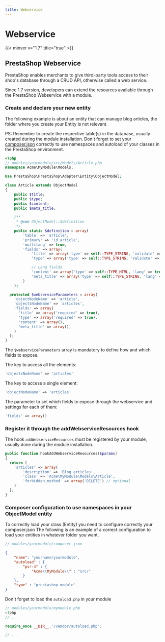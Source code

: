 ```yaml
---
title: Webservice
---
```


# Webservice
{{< minver v="1.7" title="true" >}}

## PrestaShop Webservice
PrestaShop enables merchants to give third-party tools access to their shop's database through a CRUD API, otherwise called a web service.

Since 1.7 version, developers can extend the resources available through the PrestaShop Webservice with a module.

### Create and declare your new entity

The following example is about an entity that can manage blog articles, the folder where you create your Entity is not relevant.

PS: Remember to create the respective table(s) in the database, usually created during the module installation. Don't forget to set your [composer.json](#composer-configuration-to-use-namespaces-in-your-objectmodel-entity) correctly to use namespaces and autoload of your classes in the PrestaShop environment.
```php
<?php
// modules/yourmodule/src/Models/Article.php
namespace Acme\MyModule\Models;

Use PrestaShop\PrestaShop\Adapter\Entity\ObjectModel;

class Article extends ObjectModel
{
    public $title;
    public $type;
    public $content;
    public $meta_title;

    /**
     * @see ObjectModel::$definition
     */
    public static $definition = array(
        'table' => 'article',
        'primary' => 'id_article',
        'multilang' => true,
        'fields' => array(
            'title' => array('type' => self::TYPE_STRING, 'validate' => 'isCleanHtml', 'required' => true, 'size' => 255),
            'type' => array('type' => self::TYPE_STRING, 'validate' => 'isCleanHtml', 'required' => true, 'size' => 255),

            // Lang fields
            'content' => array('type' => self::TYPE_HTML, 'lang' => true, 'validate' => 'isCleanHtml', 'size' => 4000),
            'meta_title' => array('type' => self::TYPE_STRING, 'lang' => true, 'validate' => 'isCleanHtml', 'size' => 255)
        )
    );

  protected $webserviceParameters = array(
    'objectNodeName' => 'article',
    'objectsNodeName' => 'articles',
    'fields' => array(
      'title' => array('required' => true),
      'type' => array('required' => true),
      'content' => array(),
      'meta_title' => array(),
    )
  );
}
```

The `$webserviceParameters` array is mandatory to define how and which fields to expose.

The key to access all the elements:
```php
'objectsNodeName' => 'articles'
```

The key to access a single element:
```php
'objectNodeName' => 'articles'
```

The parameter to set which fields to expose through the webservice and settings for each of them:
```php
'fields' => array()
```

### Register it through the addWebserviceResources hook
The hook `addWebserviceResources` must be registered by your module, usually done during the module installation.
```php
public function hookAddWebserviceResources($params)
{
  return [
    'articles' => array(
        'description' => 'Blog articles', 
        'class' => 'Acme\MyModule\Models\Article',
        'forbidden_method' => array('DELETE') // optional
    )
  ];
}
```

### Composer configuration to use namespaces in your ObjectModel entity

To correctly load your class (Entity) you need to configure correctly your composer.json
The following is an example of a correct configuration to load your entities in whatever folder you want.

```php
// modules/yourmodule/composer.json
```
```json
{
    "name": "yourname/yourmodule",
    "autoload" : {
        "psr-4" : {
            "Acme\\MyModule\\" : "src/"
        }
    },
    "type" : "prestashop-module"
}
```

Don't forget to load the `autoload.php` in your module
```php
// modules/yourmodule/mymodule.php
<?php
// ...

require_once __DIR__.'/vendor/autoload.php';

// ...
```
